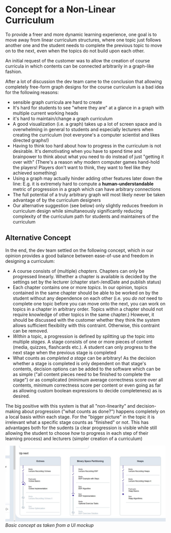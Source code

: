 # Concept for a Non-Linear Curriculum

To provide a freer and more dynamic learning experience, one goal is to move away from linear curriculum structures, where one topic just follows another one and the student needs to complete the previous topic to move on to the next, even when the topics do not build upon each other.

An initial request of the customer was to allow the creation of course curricula in which contents can be connected arbitrarily in a graph-like fashion.

After a lot of discussion the dev team came to the conclusion that allowing completely free-form graph designs for the course curriculum is a bad idea for the following reasons:

- sensible graph curricula are hard to create
- It's hard for students to see "where they are" at a glance in a graph with multiple current working heads
- it's hard to maintain/change a graph curriculum
- A good visualization (i.e. a graph) takes up a lot of screen space and is overwhelming in general to students and especially lecturers when creating the curriculum (not everyone's a computer scientist and likes directed graphs!)
- Having to think too hard about how to progress in the curriculum is not desirable. It's demotivating when you have to spend time and brainpower to think about what you need to do instead of just "getting it over with" (There's a reason why modern computer games hand-hold the players! Players don't want to think, they want to feel like they achieved something)
- Using a graph may actually hinder adding other features later down the line: E.g. it is extremely hard to compute a **human-understandable** metric of progression in a graph which can have arbitrary connections
- The full potential of a truly arbitrary graph will most likely never be taken advantage of by the curriculum designers
- Our alternative suggestion (see below) only slightly reduces freedom in curriculum design while simultaneously significantly reducing complexity of the curriculum path for students and maintainers of the curriculum

## Alternative Concept

In the end, the dev team settled on the following concept, which in our opinion provides a good balance between ease-of-use and freedom in designing a curriculum:

* A course consists of (multiple) *chapters*. Chapters can only be progressed linearly. Whether a chapter is available is decided by the settings set by the lecturer (chapter start-/endDate and publish status)
* Each chapter contains one or more *topics*. In our opinion, topics contained in the same chapter should be able to be worked on by the student without any dependence on each other (i.e. you *do not* need to complete one topic before you can move onto the next, you can work on topics in a chapter in arbitrary order. Topics within a chapter should not require knowledge of other topics in the same chapter.) However, it should be discussed with the customer whether they think the system allows sufficient flexibility with this contraint. Otherwise, this contraint can be removed.
* *Within* a topic, a progression is defined by splitting up the topic into multiple *stages*. A stage consists of one or more pieces of content (media, quizzes, flashcards etc.). A student can only progress to the next stage when the previous stage is completed
* What counts as *completed a stage* can be arbitrary! As the decision whether a stage is completed is only dependent on that stage's contents, decision options can be added to the software which can be as simple ("all content pieces need to be finished to complete the stage") or as complicated (minimum average correctness score over all contents, minimum correctness score per content or even going as far as allowing custom boolean expressions to decide completeness) as is desired.

The big positive with this system is that all "non-linearity" and decision-making about progression ("what counts as done?") happens completely on a local basis within each stage. For the "bigger picture" in the topic it is irrelevant what a specific stage counts as "finished" or not. This has advantages both for the sudents (a clear progression is visible while still allowing the student to choose *how* to progress in each step of their learning process) and lecturers (simpler creation of a curriculum)

![](images/graph-curriculum-mockup.JPG)
*Basic concept as taken from a UI mockup*

